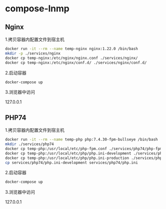 # compose-lnmp

## Nginx

1.拷贝容器内配置文件到宿主机

```bash
docker run -it --rm --name temp-nginx nginx:1.22.0 /bin/bash
mkdir -p ./services/nginx
docker cp temp-nginx:/etc/nginx/nginx.conf ./services/nginx/
docker cp temp-nginx:/etc/nginx/conf.d/ ./services/nginx/conf.d/
```

2.启动容器

```bash
docker-compose up
```

3.浏览器中访问

127.0.0.1

## PHP74

1.拷贝容器内配置文件到宿主机

```bash
docker run -it --rm --name temp-php php:7.4.30-fpm-bullseye /bin/bash
mkdir ./services/php74
docker cp temp-php:/usr/local/etc/php-fpm.conf ./services/php74/php-fpm.conf
docker cp temp-php:/usr/local/etc/php/php.ini-development ./services/php74/
docker cp temp-php:/usr/local/etc/php/php.ini-production ./services/php74/
cp services/php74/php.ini-development services/php74/php.ini
```

2.启动容器

```bash
docker-compose up
```

3.浏览器中访问

127.0.0.1



